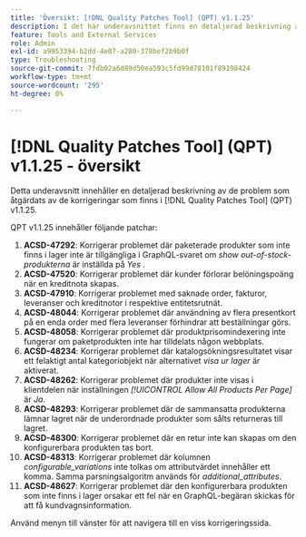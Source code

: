 ```yaml
---
title: 'Översikt: [!DNL Quality Patches Tool] (QPT) v1.1.25'
description: I det här underavsnittet finns en detaljerad beskrivning av de problem som åtgärdats av de korrigeringar som finns i  [!DNL Quality Patches Tool] (QPT) v1.1.25.
feature: Tools and External Services
role: Admin
exl-id: a9953394-b2dd-4e07-a280-378bef2b9b0f
type: Troubleshooting
source-git-commit: 7fdb02a6d89d50ea593c5fd99d78101f89198424
workflow-type: tm+mt
source-wordcount: '295'
ht-degree: 0%

---
```


# [!DNL Quality Patches Tool] (QPT) v1.1.25 - översikt

Detta underavsnitt innehåller en detaljerad beskrivning av de problem som åtgärdats av de korrigeringar som finns i [!DNL Quality Patches Tool] (QPT) v1.1.25.

QPT v1.1.25 innehåller följande patchar:

1. **ACSD-47292**: Korrigerar problemet där paketerade produkter som inte finns i lager inte är tillgängliga i GraphQL-svaret om *show out-of-stock-produkterna* är inställda på *Yes* .
1. **ACSD-47520**: Korrigerar problemet där kunder förlorar belöningspoäng när en kreditnota skapas.
1. **ACSD-47910**: Korrigerar problemet med saknade order, fakturor, leveranser och kreditnotor i respektive entitetsrutnät.
1. **ACSD-48044**: Korrigerar problemet där användning av flera presentkort på en enda order med flera leveranser förhindrar att beställningar görs.
1. **ACSD-48058**: Korrigerar problemet där produktprisomindexering inte fungerar om paketprodukten inte har tilldelats någon webbplats.
1. **ACSD-48234**: Korrigerar problemet där katalogsökningsresultatet visar ett felaktigt antal kategoriobjekt när alternativet *visa ur lager* är aktiverat.
1. **ACSD-48262**: Korrigerar problemet där produkter inte visas i klientdelen när inställningen *[!UICONTROL Allow All Products Per Page]* är *Ja*.
1. **ACSD-48293**: Korrigerar problemet där de sammansatta produkterna lämnar lagret när de underordnade produkter som sålts returneras till lagret.
1. **ACSD-48300**: Korrigerar problemet där en retur inte kan skapas om den konfigurerbara produkten tas bort.
1. **ACSD-48313**: Korrigerar problemet där kolumnen *configurable_variations* inte tolkas om attributvärdet innehåller ett komma. Samma parsningsalgoritm används för *additional_attributes*.
1. **ACSD-48627**: Korrigerar problemet där den konfigurerbara produkten som inte finns i lager orsakar ett fel när en GraphQL-begäran skickas för att få kundvagnsinformation.

Använd menyn till vänster för att navigera till en viss korrigeringssida.
